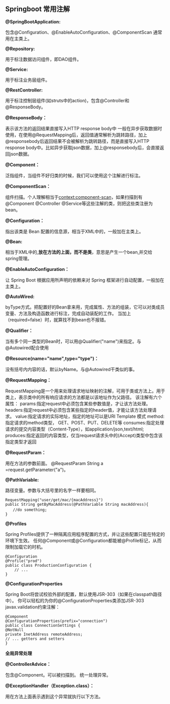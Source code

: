 ## Springboot 常用注解

**@SpringBootApplication:**

包含@Configuration、@EnableAutoConfiguration、@ComponentScan
通常用在主类上。

**@Repository:**

用于标注数据访问组件，即DAO组件。

**@Service:**

用于标注业务层组件。 

**@RestController:**

用于标注控制层组件(如struts中的action)，包含@Controller和@ResponseBody。

**@ResponseBody：**

表示该方法的返回结果直接写入HTTP response body中
一般在异步获取数据时使用，在使用@RequestMapping后，返回值通常解析为跳转路径，加上@responsebody后返回结果不会被解析为跳转路径，而是直接写入HTTP response body中。比如异步获取json数据，加上@responsebody后，会直接返回json数据。

**@Component：**

泛指组件，当组件不好归类的时候，我们可以使用这个注解进行标注。

**@ComponentScan：**

组件扫描。个人理解相当于<context:component-scan>，如果扫描到有@Component @Controller @Service等这些注解的类，则把这些类注册为bean。

**@Configuration：**

指出该类是 Bean 配置的信息源，相当于XML中的<beans></beans>，一般加在主类上。

**@Bean:**

相当于XML中的<bean></bean>,**放在方法的上面，而不是类**，意思是产生一个bean,并交给spring管理。

**@EnableAutoConfiguration：**

让 Spring Boot 根据应用所声明的依赖来对 Spring 框架进行自动配置，一般加在主类上。

**@AutoWired:**

byType方式。把配置好的Bean拿来用，完成属性、方法的组装，它可以对类成员变量、方法及构造函数进行标注，完成自动装配的工作。
当加上（required=false）时，就算找不到bean也不报错。

**@Qualifier：**

当有多个同一类型的Bean时，可以用@Qualifier("name")来指定。与@Autowired配合使用

**@Resource(name="name",type="type")：**

没有括号内内容的话，默认byName。与@Autowired干类似的事。

 

**@RequestMapping：**

RequestMapping是一个用来处理请求地址映射的注解，可用于类或方法上。用于类上，表示类中的所有响应请求的方法都是以该地址作为父路径。
该注解有六个属性：
params:指定request中必须包含某些参数值是，才让该方法处理。
headers:指定request中必须包含某些指定的header值，才能让该方法处理请求。
value:指定请求的实际地址，指定的地址可以是URI Template 模式
method:指定请求的method类型， GET、POST、PUT、DELETE等
consumes:指定处理请求的提交内容类型（Content-Type），如application/json,text/html;
produces:指定返回的内容类型，仅当request请求头中的(Accept)类型中包含该指定类型才返回

**@RequestParam：**

用在方法的参数前面。
@RequestParam String a =request.getParameter("a")。

**@PathVariable:**

路径变量。参数与大括号里的名字一样要相同。

```
RequestMapping("user/get/mac/{macAddress}")
public String getByMacAddress(@PathVariable String macAddress){
　　//do something;
}

```

**@Profiles**

Spring Profiles提供了一种隔离应用程序配置的方式，并让这些配置只能在特定的环境下生效。
任何@Component或@Configuration都能被@Profile标记，从而限制加载它的时机。

```
@Configuration
@Profile("prod")
public class ProductionConfiguration {
    // ...
}

```

**@ConfigurationProperties**

Spring Boot将尝试校验外部的配置，默认使用JSR-303（如果在classpath路径中）。
你可以轻松的为你的@ConfigurationProperties类添加JSR-303 javax.validation约束注解：

```
@Component
@ConfigurationProperties(prefix="connection")
public class ConnectionSettings {
@NotNull
private InetAddress remoteAddress;
// ... getters and setters
}

```

**全局异常处理**

**@ControllerAdvice：**

包含@Component。可以被扫描到。
统一处理异常。

**@ExceptionHandler（Exception.class）：**

用在方法上面表示遇到这个异常就执行以下方法。



